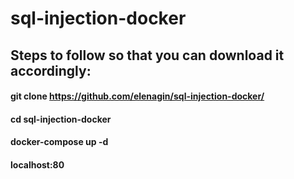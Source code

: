 # sql-injection-docker
## Steps to follow so that you can download it accordingly:

#### git clone https://github.com/elenagin/sql-injection-docker/
#### cd sql-injection-docker
#### docker-compose up -d
#### localhost:80
